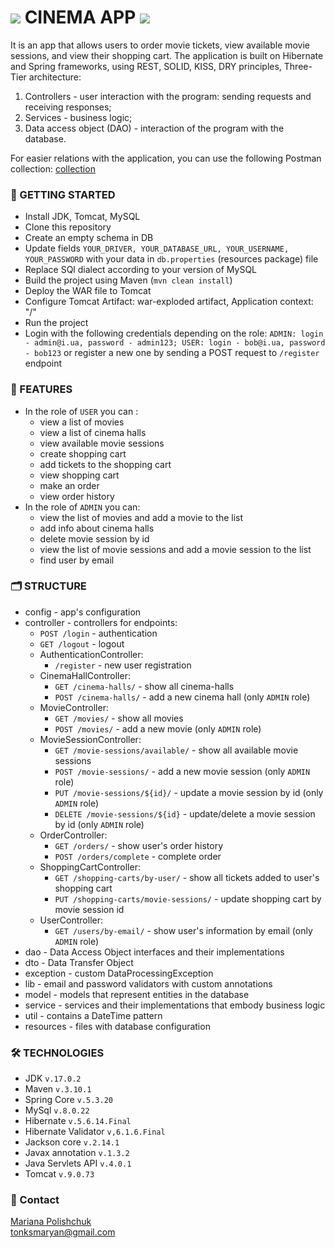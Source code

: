 # ![](https://cdn-icons-png.flaticon.com/64/2445/2445320.png) CINEMA APP ![](https://cdn-icons-png.flaticon.com/64/2445/2445320.png)

It is an app that allows users to order movie tickets, view available movie sessions, and view their shopping cart. The application is built on Hibernate and Spring frameworks, using REST, SOLID, KISS, DRY principles, Three-Tier architecture:
1. Controllers - user interaction with the program: sending requests and receiving responses;
2. Services - business logic;
3. Data access object (DAO) - interaction of the program with the database.

For easier relations with the application, you can use the following Postman collection: [collection](https://www.postman.com/spacecraft-explorer-61698248/workspace/cinema-app/collection/27153723-05ae1d13-0b1b-4c20-82a4-dfa65e83b91f?action=share&creator=27153723)

### 📌 GETTING STARTED
- Install JDK, Tomcat, MySQL
- Clone this repository
- Create an empty schema in DB
- Update fields `YOUR_DRIVER, YOUR_DATABASE_URL, YOUR_USERNAME, YOUR_PASSWORD` with your data in `db.properties` (resources package) file
- Replace SQl dialect according to your version of MySQL
- Build the project using Maven (`mvn clean install`)
- Deploy the WAR file to Tomcat
- Configure Tomcat Artifact: war-exploded artifact, Application context: "/"
- Run the project
- Login with the following credentials depending on the role: `ADMIN: login - admin@i.ua, password - admin123; USER: login - bob@i.ua, password - bob123` or register a new one by sending a POST request to `/register` endpoint

### 🎉 FEATURES
- In the role of `USER` you can :
   - view a list of movies
   - view a list of cinema halls
   - view available movie sessions
   - create shopping cart
   - add tickets to the shopping cart
   - view shopping cart
   - make an order
   - view order history
- In the role of `ADMIN` you can:
   - view the list of movies and add a movie to the list
   - add info about cinema halls
   - delete movie session by id
   - view the list of movie sessions and add a movie session to the list
   - find user by email



### 🗂 STRUCTURE
- config - app's configuration
- controller - controllers for endpoints:
  - `POST /login` - authentication
  - `GET /logout` - logout
  - AuthenticationController:
      - `/register` - new user registration
  - CinemaHallController:
      - `GET /cinema-halls/` - show all cinema-halls
      - `POST /cinema-halls/` - add a new cinema hall (only `ADMIN` role)
  - MovieController: 
      - `GET /movies/` - show all movies
      - `POST /movies/` - add a new movie (only `ADMIN` role)
  - MovieSessionController: 
      - `GET /movie-sessions/available/` - show all available movie sessions
      - `POST /movie-sessions/` - add a new movie session (only `ADMIN` role)
      - `PUT /movie-sessions/${id}/` - update a movie session by id (only `ADMIN` role)
      - `DELETE /movie-sessions/${id}` - update/delete a movie session by id (only `ADMIN` role)
  - OrderController:
      - `GET /orders/` - show user's order history
      - `POST /orders/complete` - complete order
  - ShoppingCartController:
      - `GET /shopping-carts/by-user/` - show all tickets added to user's shopping cart
      - `PUT /shopping-carts/movie-sessions/` -  update shopping cart by movie session id
  - UserController:
      - `GET /users/by-email/` - show user's information by email (only `ADMIN` role)
- dao - Data Access Object interfaces and their implementations
- dto - Data Transfer Object
- exception - custom DataProcessingException
- lib - email and password validators with custom annotations
- model - models that represent entities in the database
- service - services and their implementations that embody business logic
- util - contains a DateTime pattern
- resources - files with database configuration

### 🛠 TECHNOLOGIES
- JDK `v.17.0.2` 
- Maven `v.3.10.1`
- Spring Core `v.5.3.20`
- MySql `v.8.0.22`
- Hibernate `v.5.6.14.Final`
- Hibernate Validator `v,6.1.6.Final`
- Jackson core `v.2.14.1`
- Javax annotation `v.1.3.2`
- Java Servlets API `v.4.0.1`
- Tomcat `v.9.0.73`


### 📩 Contact
[Mariana Polishchuk](https://www.linkedin.com/in/mariana-polishchuk-42b049206/) <br>
tonksmaryan@gmail.com